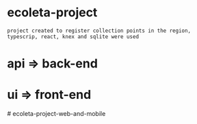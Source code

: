 ﻿# ecoleta-project
 `project created to register collection points in the region, typescrip, react, knex and sqlite were used`
 # api => back-end
 # ui => front-end
#   e c o l e t a - p r o j e c t - w e b - a n d - m o b i l e  
 